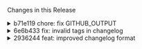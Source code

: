 Changes in this Release

<details><summary>b71e119 chore: fix GITHUB_OUTPUT</summary>
chore: fix GITHUB_OUTPUT
</details>

<details><summary>6e6b433 fix: invalid tags in changelog</summary>
fix: invalid tags in changelog
</details>

<details><summary>2936244 feat: improved changelog format</summary>
feat: improved changelog format
</details>